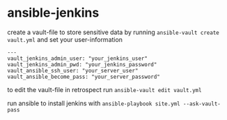 # ansible-jenkins
create a vault-file to store sensitive data by running ```ansible-vault create vault.yml``` 
and set your user-information 
```
---
vault_jenkins_admin_user: "your_jenkins_user"
vault_jenkins_admin_pwd: "your_jenkins_password"
vault_ansible_ssh_user: "your_server_user"
vault_ansible_become_pass: "your_server_password"
```
to edit the vault-file in retrospect
run ```ansible-vault edit vault.yml```

run ansible to install jenkins with ```ansible-playbook site.yml --ask-vault-pass```
